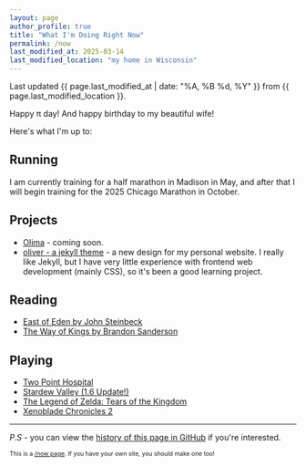```yaml
---
layout: page
author_profile: true
title: "What I'm Doing Right Now"
permalink: /now
last_modified_at: 2025-03-14
last_modified_location: "my home in Wisconsin"
---
```


Last updated {{ page.last_modified_at | date: "%A, %B %d, %Y" }} from {{ page.last_modified_location }}.

Happy π day! And happy birthday to my beautiful wife!

Here's what I'm up to:

## Running

I am currently training for a half marathon in Madison in May, and after that I will begin training for the 2025 Chicago Marathon in October.

## Projects

- [Olima](https://olimahq.com) - coming soon.
- [oliver - a jekyll theme](https://github.com/dcchambers/oliver) - a new design for my personal website.
  I really like Jekyll, but I have very little experience with frontend web development (mainly CSS), so it's been a good learning project.

## Reading

- [East of Eden by John Steinbeck](https://www.goodreads.com/book/show/4406.East_of_Eden)
- [The Way of Kings by Brandon Sanderson](https://www.goodreads.com/book/show/7235533-the-way-of-kings)

## Playing

- [Two Point Hospital](https://store.steampowered.com/app/535930/Two_Point_Hospital/)
- [Stardew Valley (1.6 Update!)](https://www.stardewvalley.net/)
- [The Legend of Zelda: Tears of the Kingdom](https://zelda.nintendo.com/tears-of-the-kingdom/)
- [Xenoblade Chronicles 2](https://www.nintendo.com/us/store/products/xenoblade-chronicles-2-switch/)

---

*P.S* - you can view the [history of this page in GitHub](https://github.com/dcchambers/dcchambers.github.io/commits/master/_pages/now.md) if you're interested.

<p style="font-size: 0.75em">
This is a <a href="https://nownownow.com/about">/now page</a>. If you have your own site, you should make one too!
</p>

